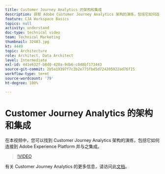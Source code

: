 ```yaml
---
title: Customer Journey Analytics 的架构和集成
description: 获取 Adobe Customer Journey Analytics 架构的演练，包括它如何连接到 Adobe Experience Platform 并与之集成。
feature: CJA Workspace Basics
topics: null
activity: understand
doc-type: technical video
team: Technical Marketing
thumbnail: 32483.jpg
kt: 4449
topic: Architecture
role: Architect, Data Architect
level: Intermediate
exl-id: 441e632f-b8d0-428a-9db6-c048bf173443
source-git-commit: 2b5a19397f7c2b2e775fbd5d724205922ad76f15
workflow-type: tm+mt
source-wordcount: '79'
ht-degree: 100%

---
```


# Customer Journey Analytics 的架构和集成

在本视频中，您可以找到 Customer Journey Analytics 架构的演练，包括它如何连接到 Adobe Experience Platform 并与之集成。

>[!VIDEO](https://video.tv.adobe.com/v/32483/?quality=12)

有关 Customer Journey Analytics 的更多信息，请访问此[文档](https://docs.adobe.com/content/help/zh-Hans/analytics-platform/using/cja-landing.html)。
